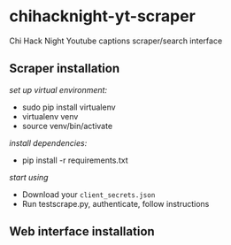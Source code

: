 # chihacknight-yt-scraper

Chi Hack Night Youtube captions scraper/search interface

## Scraper installation

*set up virtual environment:*

* sudo pip install virtualenv
* virtualenv venv
* source venv/bin/activate

*install dependencies:*

* pip install -r requirements.txt

*start using*

* Download your `client_secrets.json`
* Run testscrape.py, authenticate, follow instructions

## Web interface installation
